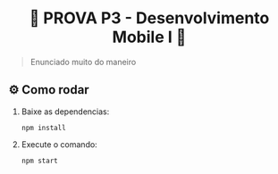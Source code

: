 <div align="center">

# 📱 PROVA P3 - Desenvolvimento Mobile I 📱
  
</div>

> Enunciado muito do maneiro

## ⚙️ Como rodar

1. Baixe as dependencias:

    `npm install`

2. Execute o comando:

   `npm start`
